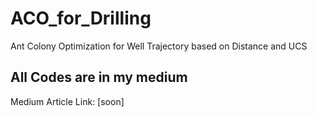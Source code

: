 # ACO_for_Drilling
Ant Colony Optimization for Well Trajectory based on Distance and UCS

## All Codes are in my medium
Medium Article Link: [soon]
